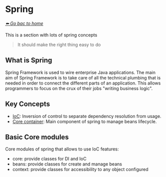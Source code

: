 # Spring

*[:arrow_left: Go bac to home](../README.md)*


This is a section with lots of spring concepts

> It should make the right thing easy to do

## What is Spring

Spring Framework is used to wire enterprise Java applications. The main aim of Spring
Framework is to take care of all the technical plumbing that is needed in order to connect
the different parts of an application. This allows programmers to focus on the crux of their
jobs "writing business logic".

## Key Concepts

- [IoC](./IoC.md): Inversion of control to separate dependency resolution from usage.
- [Core container](./CORE_CONTAINER.md): Main component of spring to manage beans lifecycle.

## Basic Core modules

Core modules of spring that allows to use IoC features:
- core: provide classes for DI and IoC
- beans: provide classes for create and manage beans
- context: provide classes for accessibility to any object configured
